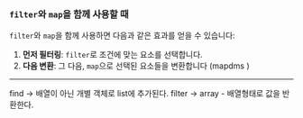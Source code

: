 
### `filter`와 `map`을 함께 사용할 때

`filter`와 `map`을 함께 사용하면 다음과 같은 효과를 얻을 수 있습니다:

1. **먼저 필터링**: `filter`로 조건에 맞는 요소를 선택합니다.
2. **다음 변환**: 그 다음, `map`으로 선택된 요소들을 변환합니다 (mapdms )                                                        
   
   
----

  

find -> 배열이 아닌 개별 객체로 list에 추가된다.
filter -> array - 배열형태로 값을 반환한다.
